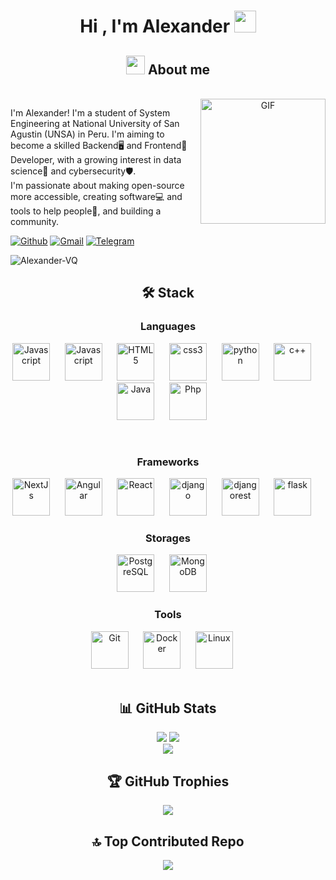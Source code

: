 
<h1 align="center">
  <b>Hi , I'm Alexander </b><img src="https://media.giphy.com/media/hvRJCLFzcasrR4ia7z/giphy.gif" width="35">
  </br>
</h1>

<div align="center" width="100">
  <h2><img src="https://media.giphy.com/media/ObNTw8Uzwy6KQ/giphy.gif" width="30px"> About me</h2>
  </br>
  
  <img align="right" alt="GIF" src="https://i.pinimg.com/originals/e4/26/70/e426702edf874b181aced1e2fa5c6cde.gif" height="200"/>
  
  <div align="left">
    
  I'm Alexander! I'm a student of System Engineering at National University of San Agustin (UNSA) in Peru. I'm aiming to become a skilled Backend🖥️ and Frontend🎨 Developer, with a growing interest in data science🤖 and cybersecurity🛡️.
  <br>
  I'm passionate about making open-source more accessible, creating software💻 and tools to help people🤝, and building a community.
  </div>
</div>

[![Github](https://img.shields.io/badge/-Alex_VQ-black?style=flat&labelColor=black&logo=github&logoColor=white)](https://github/avillaq)
[![Gmail](https://img.shields.io/badge/-villafuertequispealex-c14438?style=flat&logo=Gmail&logoColor=white)](mailto:villafuertequispealex@gmail.com)
[![Telegram](https://img.shields.io/badge/-@alex_villaq-blue?style=flat&logo=Telegram&logoColor=white)](https://t.me/alex_villaq)

<!--[![](https://visitcount.itsvg.in/api?id=avillaq&label=&color=1&icon=7&pretty=false)](https://visitcount.itsvg.in)-->
<p> <img src="https://komarev.com/ghpvc/?username=avillaq&label=Profile%20views&color=0e75b6&style=flat" alt="Alexander-VQ" /> </p>
<!-- [![](https://badges.pufler.dev/visits/avillaq/badge-it)](https://badges.pufler.dev) -->


<!-- STACK -->
<div align="center" width="100">
  <h2>🛠️ Stack</h2>
  <!-- Languages -->
 <h3>Languages</h3>
  
  <img
    src="https://cdn.jsdelivr.net/gh/devicons/devicon@latest/icons/javascript/javascript-original.svg"
    width="60px"
    alt="Javascript">
    &nbsp;&nbsp;&nbsp;&nbsp;
  <img
    src="https://cdn.jsdelivr.net/gh/devicons/devicon@latest/icons/typescript/typescript-original.svg"
    width="60px"
    alt="Javascript">
    &nbsp;&nbsp;&nbsp;&nbsp;
  <img
    src="https://cdn.jsdelivr.net/gh/devicons/devicon@latest/icons/html5/html5-original-wordmark.svg"
    width="60px"
    alt="HTML5">
    &nbsp;&nbsp;&nbsp;&nbsp;
  <img
    src="https://cdn.jsdelivr.net/gh/devicons/devicon@latest/icons/css3/css3-original-wordmark.svg"
    width="60px"
    alt="css3">
    &nbsp;&nbsp;&nbsp;&nbsp;
   <img
    src="https://cdn.jsdelivr.net/gh/devicons/devicon@latest/icons/python/python-original-wordmark.svg"
    width="60px"
    alt="python">
    &nbsp;&nbsp;&nbsp;&nbsp;
  <img
    src="https://cdn.jsdelivr.net/gh/devicons/devicon@latest/icons/cplusplus/cplusplus-original.svg"
    width="60px"
    alt="c++">
    &nbsp;&nbsp;&nbsp;&nbsp;
  <img
    src="https://cdn.jsdelivr.net/gh/devicons/devicon@latest/icons/java/java-original-wordmark.svg"
    width="60px"
    alt="Java">
    &nbsp;&nbsp;&nbsp;&nbsp;
  <img
    src="https://cdn.jsdelivr.net/gh/devicons/devicon@latest/icons/php/php-original.svg"
    width="60px"
    alt="Php">
    &nbsp;&nbsp;&nbsp;&nbsp;
  
  <!-- Frameworks -->
  </br>
  <h3>Frameworks</h3>
  <img
    src="https://cdn.jsdelivr.net/gh/devicons/devicon@latest/icons/nextjs/nextjs-original.svg"
    width="60px"
    alt="NextJs">
    &nbsp;&nbsp;&nbsp;&nbsp;
  <img
    src="https://cdn.jsdelivr.net/gh/devicons/devicon@latest/icons/angular/angular-original.svg"
    width="60px"
    alt="Angular">
    &nbsp;&nbsp;&nbsp;&nbsp;
  <img
    src="https://cdn.jsdelivr.net/gh/devicons/devicon@latest/icons/react/react-original-wordmark.svg"
    width="60px"
    alt="React">
    &nbsp;&nbsp;&nbsp;&nbsp;
  <img
    src="https://cdn.jsdelivr.net/gh/devicons/devicon@latest/icons/django/django-plain-wordmark.svg"
    width="60px"
    alt="django">
    &nbsp;&nbsp;&nbsp;&nbsp;
  <img
    src="https://cdn.jsdelivr.net/gh/devicons/devicon@latest/icons/djangorest/djangorest-original-wordmark.svg"
    width="60px"
    alt="djangorest">
    &nbsp;&nbsp;&nbsp;&nbsp;
  <img
    src="https://cdn.jsdelivr.net/gh/devicons/devicon@latest/icons/flask/flask-original-wordmark.svg"
    width="60px"
    alt="flask">
    &nbsp;&nbsp;&nbsp;&nbsp;
  
  <!-- Storages -->
  </br>
  <h3>Storages</h3>
  <img
    src="https://cdn.jsdelivr.net/gh/devicons/devicon@latest/icons/postgresql/postgresql-original-wordmark.svg"
    width="60px"
    alt="PostgreSQL">
    &nbsp;&nbsp;&nbsp;&nbsp;
  <img
    src="https://cdn.jsdelivr.net/gh/devicons/devicon@latest/icons/mongodb/mongodb-original-wordmark.svg"
    width="60px"
    alt="MongoDB">
    &nbsp;&nbsp;&nbsp;&nbsp;
    
  
  <!-- Tools -->
  </br>
  <h3>Tools</h3>
  <img
    src="https://cdn.jsdelivr.net/gh/devicons/devicon@latest/icons/github/github-original-wordmark.svg"
    width="60px"
    alt="Git">
    &nbsp;&nbsp;&nbsp;&nbsp;
  <img
    src="https://cdn.jsdelivr.net/gh/devicons/devicon@latest/icons/docker/docker-original-wordmark.svg"
    width="60px"
    alt="Docker">
    &nbsp;&nbsp;&nbsp;&nbsp;
  <img
    src="https://cdn.jsdelivr.net/gh/devicons/devicon@latest/icons/linux/linux-original.svg"
    width="60px"
    alt="Linux">
    &nbsp;&nbsp;&nbsp;&nbsp;
</div>

</br>
<div align="center" width="200">
  <h2>📊 GitHub Stats</h2>
  
  ![](https://github-readme-stats.vercel.app/api?username=avillaq&show_icons=true&theme=cobalt&count_private=true)
  [![](https://github-readme-streak-stats.herokuapp.com/?user=avillaq&theme=material-palenight)](https://github.com/avillaq)
  </br>
  [![](https://github-readme-stats.vercel.app/api/top-langs/?username=avillaq&theme=dracula)](https://github.com/anuraghazra/github-readme-stats)
</div> 
<div align="center" width="100">
  <h2>🏆 GitHub Trophies</h2>
  
  ![](https://github-profile-trophy.vercel.app/?username=avillaq&theme=dark&no-frame=true&no-bg=false&margin-w=4)
</div> 

<div align="center" width="100">
  <h2>🔝 Top Contributed Repo</h2>
  
  ![](https://github-contributor-stats.vercel.app/api?username=avillaq&limit=5&theme=dark&combine_all_yearly_contributions=true)
</div> 
 

<!-- <img src="https://user-images.githubusercontent.com/73097560/115834477-dbab4500-a447-11eb-908a-139a6edaec5c.gif"> -->

<!-- ![](https://komarev.com/ghpvc/?username=your-github-avillaq&color=lightgrey) -->
